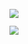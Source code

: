 ![](https://github-readme-stats.vercel.app/api?username=KlenKiven&show_icons=true&theme=material-palenight)

![](https://github-readme-stats.vercel.app/api/top-langs/?username=KlenKiven&layout=compact&theme=material-palenight)

